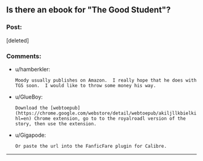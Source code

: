 ## Is there an ebook for "The Good Student"?

### Post:

[deleted]

### Comments:

- u/hamberkler:
  ```
  Moody usually publishes on Amazon.  I really hope that he does with TGS soon.  I would like to throw some money his way.
  ```

- u/GlueBoy:
  ```
  Download the [webtoepub](https://chrome.google.com/webstore/detail/webtoepub/akiljllkbielkidmammnifcnibaigelm?hl=en) Chrome extension, go to to the royalroadl version of the story, then use the extension.
  ```

- u/Gigapode:
  ```
  Or paste the url into the FanficFare plugin for Calibre.
  ```

---

